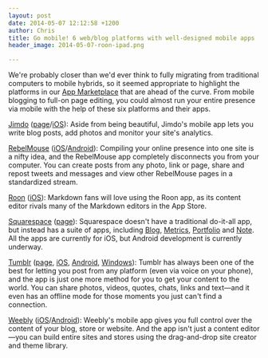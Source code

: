 ```yaml
---
layout: post
date: 2014-05-07 12:12:58 +1200
author: Chris
title: Go mobile! 6 web/blog platforms with well-designed mobile apps
header_image: 2014-05-07-roon-ipad.png

---
```


<!-- excerpt -->

We're probably closer than we'd ever think to fully migrating from traditional computers to mobile hybrids, so it seemed appropriate to highlight the platforms in our [App Marketplace](https://iwantmyname.com/services) that are ahead of the curve. From mobile blogging to full-on page editing, you could almost run your entire presence via mobile with the help of these six platforms and their apps.

<!-- /excerpt -->

[Jimdo](https://iwantmyname.com/services/website-builder/jimdo-custom-domain) ([page](http://www.jimdo.com/mobile/)/[iOS](https://itunes.apple.com/us/app/id588950703?mt=8&ls=1)): Aside from being beautiful, Jimdo's mobile app lets you write blog posts, add photos and monitor your site's analytics.

[RebelMouse](https://iwantmyname.com/services/social/rebelmouse-custom-domain) ([iOS](https://itunes.apple.com/us/app/rebelmouse/id725539211?ls=1&mt=8)/[Android](https://play.google.com/store/apps/details?id=com.rebelmouse.android)): Compiling your online presence into one site is a nifty idea, and the RebelMouse app completely disconnects you from your computer. You can create posts from any photo, link or page, share and repost tweets and messages and view other RebelMouse pages in a standardized stream.

[Roon](https://iwantmyname.com/services/blog-hosting/roon-custom-domain) ([iOS](https://itunes.apple.com/us/app/roon/id634949849?mt=8)): Markdown fans will love using the Roon app, as its content editor rivals many of the Markdown editors in the App Store. 

[Squarespace](https://iwantmyname.com/features/applications/custom-domain-apps/websites/squarespace-build-your-website-with-own-url) ([page](http://www.squarespace.com/apps/)): Squarespace doesn't have a traditional do-it-all app, but instead has a suite of apps, including [Blog](https://itunes.apple.com/us/app/squarespace-blog/id715084234?ls=1&mt=8), [Metrics](https://itunes.apple.com/us/app/squarespace-metrics/id730533177?ls=1&mt=8), [Portfolio](https://itunes.apple.com/us/app/squarespace-portfolio/id569181277?ls=1&mt=8) and [Note](https://itunes.apple.com/us/app/squarespace-note/id561237934?ls=1&mt=8). All the apps are currently for iOS, but Android development is currently underway.  

[Tumblr](https://iwantmyname.com/features/applications/custom-domain-apps/blogs/tumblr-tumblelog-easy-blog-with-own-url) ([page](http://www.tumblr.com/apps), [iOS](https://itunes.apple.com/us/app/tumblr/id305343404?mt=8), [Android](http://www.tumblr.com/download/android?referrer=apps_page), [Windows](http://www.tumblr.com/download/windows?referrer=apps_page)): Tumblr has always been one of the best for letting you post from any platform (even via voice on your phone), and the app is just one more method for you to get your content to the world. You can share photos, videos, quotes, chats, links and text—and it even has an offline mode for those moments you just can't find a connection.

[Weebly](https://iwantmyname.com/features/applications/custom-domain-apps/websites/weebly-create-free-website-with-own-address) ([iOS](https://itunes.apple.com/us/app/weebly/id511158309?mt=8)/[Android](https://play.google.com/store/apps/details?id=com.weebly.android)): Weebly's mobile app gives you full control over the content of your blog, store or website. And the app isn't just a content editor—you can build entire sites and stores using the drag-and-drop site creator and theme library.



